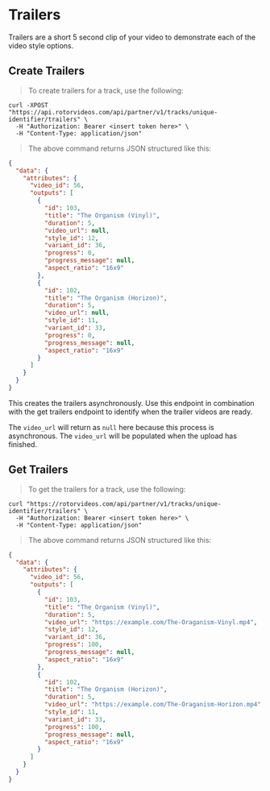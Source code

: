 # Trailers

Trailers are a short 5 second clip of your video to demonstrate each of the video style options.

## Create Trailers

> To create trailers for a track, use the following:

```shell
curl -XPOST
"https://api.rotorvideos.com/api/partner/v1/tracks/unique-identifier/trailers" \
  -H "Authorization: Bearer <insert token here>" \
  -H "Content-Type: application/json"
```

> The above command returns JSON structured like this:

```json
{
  "data": {
    "attributes": {
      "video_id": 56,
      "outputs": [
        {
          "id": 103,
          "title": "The Organism (Vinyl)",
          "duration": 5,
          "video_url": null,
          "style_id": 12,
          "variant_id": 36,
          "progress": 0,
          "progress_message": null,
          "aspect_ratio": "16x9"
        },
        {
          "id": 102,
          "title": "The Organism (Horizon)",
          "duration": 5,
          "video_url": null,
          "style_id": 11,
          "variant_id": 33,
          "progress": 0,
          "progress_message": null,
          "aspect_ratio": "16x9"
        }
      ]
    }
  }
}
```

This creates the trailers asynchronously. Use this endpoint in combination with the get trailers endpoint to identify when the trailer videos are ready.

<aside class="notice">
The <code>video_url</code> will return as <code>null</code> here because this process is asynchronous. The <code>video_url</code> will be populated when the upload has finished.
</aside>

## Get Trailers

> To get the trailers for a track, use the following:

```shell
curl "https://rotorvideos.com/api/partner/v1/tracks/unique-identifier/trailers" \
  -H "Authorization: Bearer <insert token here>" \
  -H "Content-Type: application/json"
```

> The above command returns JSON structured like this:

```json
{
  "data": {
    "attributes": {
      "video_id": 56,
      "outputs": [
        {
          "id": 103,
          "title": "The Organism (Vinyl)",
          "duration": 5,
          "video_url": "https://example.com/The-Oraganism-Vinyl.mp4",
          "style_id": 12,
          "variant_id": 36,
          "progress": 100,
          "progress_message": null,
          "aspect_ratio": "16x9"
        },
        {
          "id": 102,
          "title": "The Organism (Horizon)",
          "duration": 5,
          "video_url": "https://example.com/The-Oraganism-Horizon.mp4",
          "style_id": 11,
          "variant_id": 33,
          "progress": 100,
          "progress_message": null,
          "aspect_ratio": "16x9"
        }
      ]
    }
  }
}
```
